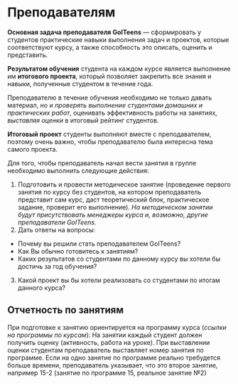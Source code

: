 # Преподавателям
**Основная задача преподавателя GoITeens** &mdash; сформировать у студентов практические навыки выполнения задач и проектов, которые соответствуют курсу, а также способность это описать, оценить и представить.  
  
**Результатом обучения** студента на каждом курсе является выполнение им **итогового проекта**, который позволяет закрепить все знания и навыки, полученные студентом в течение года.   
  
Преподавателю в течение обучения необходимо не только давать материал, но и *проверять выполнение студентами домашних и практических работ*, оценивать эффективность работы на занятиях, *выставляя оценки* в итоговый рейтинг студентов.  
  
**Итоговый проект** студенты выполняют вместе с преподавателем, поэтому очень важно, чтобы преподавателю была интересна тема самого проекта.  
  
Для того, чтобы преподаватель начал вести занятия в группе необходимо выполнить следующие действия:
1. Подготовить и провести методическое занятие (проведение первого занятия по курсу без студентов, на котором преподаватель представит сам курс, даст теоретический блок, практическое задание, проверит его выполнение). *На методическом занятии будут присутствовать менеджеры курса и, возможно, другие преподаватели GoITeens.*
2. Дать ответы на вопросы:
* Почему вы решили стать преподавателем GoITeens?
* Как Вы обычно готовитесь к занятиям?
* Каких результатов со студентами по данному курсу вы хотели бы достичь за год обучения?
3. Какой проект вы бы хотели реализовать со студентами по итогам данного курса?

## Отчетность по занятиям
При подготовке к занятию ориентируется на программу курса (*ссылки на программы по курсам*):
На занятии каждый студент должен получить оценку (активность, работа на уроке).
При выставлении оценки студентам преподаватель выставляет номер занятия по программе. Если на одно занятие по программе реально требудется больше времени, преподаватель указывает, что это второе занятие, например 15-2 (занятие по программе 15, реальное занятие №2) 

